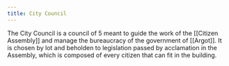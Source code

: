 ```yaml
---
title: City Council
---
```


The City Council is a council of 5 meant to guide the work of the [[Citizen Assembly]] and manage the bureaucracy of the government of [[Argot]]. It is chosen by lot and beholden to legislation passed by acclamation in the Assembly, which is composed of every citizen that can fit in the building. 